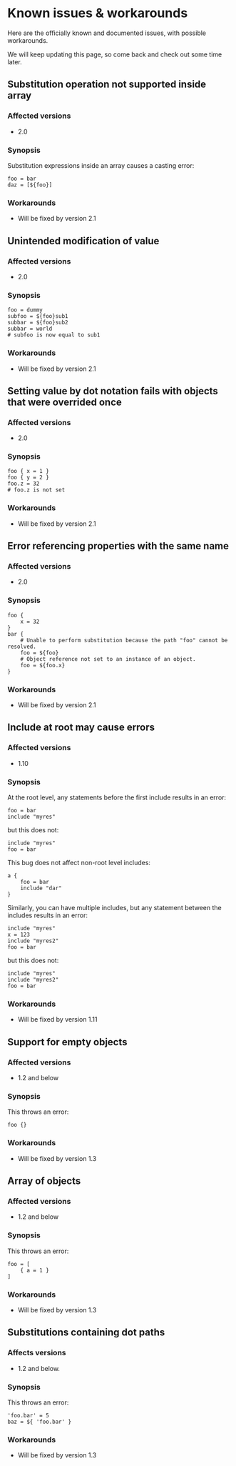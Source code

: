 Known issues & workarounds
==========================
Here are the officially known and documented issues, with possible workarounds.

We will keep updating this page, so come back and check out some time later.


Substitution operation not supported inside array
-------------------------------------------------
### Affected versions
- 2.0

### Synopsis
Substitution expressions inside an array causes a casting error:
```
foo = bar
daz = [${foo}]
```

### Workarounds
- Will be fixed by version 2.1


Unintended modification of value
--------------------------------
### Affected versions
- 2.0

### Synopsis
```
foo = dummy
subfoo = ${foo}sub1
subbar = ${foo}sub2
subbar = world
# subfoo is now equal to sub1
```

### Workarounds
- Will be fixed by version 2.1


Setting value by dot notation fails with objects that were overrided once
-------------------------------------------------------------------------
### Affected versions
- 2.0

### Synopsis
```
foo { x = 1 }
foo { y = 2 }
foo.z = 32
# foo.z is not set
```

### Workarounds
- Will be fixed by version 2.1


Error referencing properties with the same name
-----------------------------------------------
### Affected versions
- 2.0

### Synopsis
```
foo {
    x = 32
}
bar {
    # Unable to perform substitution because the path "foo" cannot be resolved.
    foo = ${foo}
    # Object reference not set to an instance of an object.
    foo = ${foo.x}
}
```

### Workarounds
- Will be fixed by version 2.1


Include at root may cause errors
--------------------------------
### Affected versions
- 1.10

### Synopsis
At the root level, any statements before the first include results in an error:
```
foo = bar
include "myres"
```

but this does not:
```
include "myres"
foo = bar
```

This bug does not affect non-root level includes:
```
a {
	foo = bar
	include "dar"
}
```

Similarly, you can have multiple includes, but any statement between the includes results in an error:
```
include "myres"
x = 123
include "myres2"
foo = bar
```

but this does not:
```
include "myres"
include "myres2"
foo = bar
```

### Workarounds
- Will be fixed by version 1.11


Support for empty objects
-------------------------
### Affected versions
- 1.2 and below

### Synopsis
This throws an error:
```
foo {}
```

### Workarounds
- Will be fixed by version 1.3


Array of objects
----------------
### Affected versions
- 1.2 and below

### Synopsis
This throws an error:
```
foo = [
	{ a = 1 }
]
```

### Workarounds
- Will be fixed by version 1.3


Substitutions containing dot paths
----------------------------------
### Affects versions
- 1.2 and below.

### Synopsis
This throws an error:
```
'foo.bar' = 5
baz = ${ 'foo.bar' }
```

### Workarounds
- Will be fixed by version 1.3
